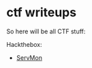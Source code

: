 # ctf writeups

So here will be all CTF stuff:

Hackthebox:
 - [ServMon](https://github.com/dmarushkin/ctf_writeups/blob/master/hackthebox/Servmon.md) 

